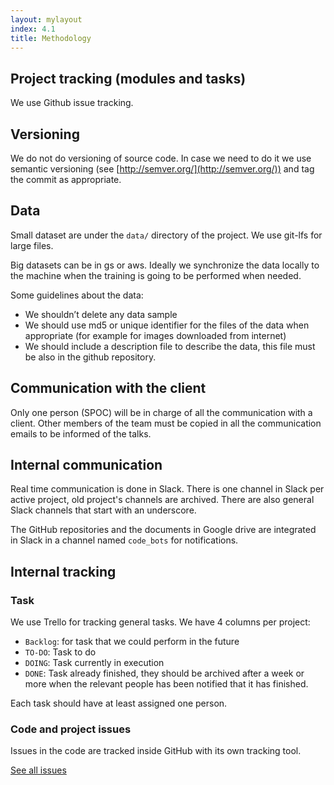```yaml
---
layout: mylayout
index: 4.1
title: Methodology
---
```


## Project tracking (modules and tasks)

We use Github issue tracking. 



## Versioning

We do not do versioning of source code. In case we need to do it we use semantic versioning (see [http://semver.org/](http://semver.org/)) and tag the commit as appropriate.

## Data

Small dataset are under the `data/` directory of the project. We use git-lfs for large files. 

Big datasets can be in gs or aws. Ideally we synchronize the data locally to the machine when the training is going to be performed when needed.

Some guidelines about the data:

* We shouldn’t delete any data sample
* We should use md5 or unique identifier for the files of the data when appropriate (for example for images downloaded from internet)
* We should include a description file to describe the data, this file must be also in the github repository.


## Communication with the client

Only one person (SPOC) will be in charge of all the communication with a client. Other members of the team must be copied in all the communication emails to be informed of the talks.

## Internal communication

Real time communication is done in Slack. There is one channel in Slack per active project, old project's channels are archived. There are also general Slack channels that start with an underscore.

The GitHub repositories and the documents in Google drive are integrated in Slack in a channel named `code_bots` for notifications. 

## Internal tracking

### Task

We use Trello for tracking general tasks. We have 4 columns per project:
* `Backlog`: for task that we could perform in the future
* `TO-DO`: Task to do
* `DOING`: Task currently in execution
* `DONE`: Task already finished, they should be archived after a week or more when the relevant people has been notified that it has finished.

Each task should have at least assigned one person.

### Code and project issues

Issues in the code are tracked inside GitHub with its own tracking tool.

[See all issues](https://github.com/issues?utf8=✓&q=is%3Aopen+is%3Aissue+user%3Aserendeepia+archived%3Afalse+) 


